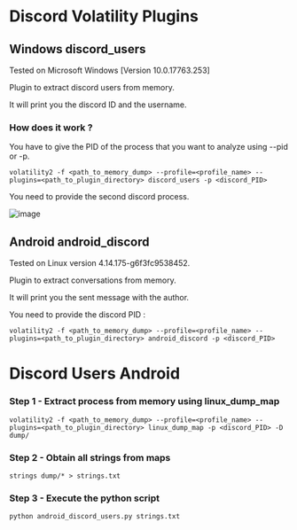 # Discord Volatility Plugins

## Windows discord_users
Tested on Microsoft Windows [Version 10.0.17763.253]

Plugin to extract discord users from memory.

It will print you the discord ID and the username.

### How does it work ?

You have to give the PID of the process that you want to analyze using --pid or -p.

```
volatility2 -f <path_to_memory_dump> --profile=<profile_name> --plugins=<path_to_plugin_directory> discord_users -p <discord_PID>
```

You need to provide the second discord process.

![image](https://github.com/user-attachments/assets/ee8d0d74-ace6-47b2-8fec-7f7b6f3dc796)


## Android android_discord
Tested on Linux version 4.14.175-g6f3fc9538452.

Plugin to extract conversations from memory.

It will print you the sent message with the author.

You need to provide the discord PID :

```
volatility2 -f <path_to_memory_dump> --profile=<profile_name> --plugins=<path_to_plugin_directory> android_discord -p <discord_PID>
```

# Discord Users Android

### Step 1 - Extract process from memory using linux_dump_map

```
volatility2 -f <path_to_memory_dump> --profile=<profile_name> --plugins=<path_to_plugin_directory> linux_dump_map -p <discord_PID> -D dump/
```

### Step 2 - Obtain all strings from maps

```
strings dump/* > strings.txt
```

### Step 3 - Execute the python script

```
python android_discord_users.py strings.txt
```

